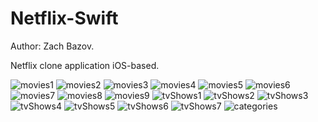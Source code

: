 # Netflix-Swift

Author: Zach Bazov.

Netflix clone application iOS-based.

![movies1](https://user-images.githubusercontent.com/91356541/168439344-cefa5f75-65cc-442d-b9a2-9a6601c893a3.png)
![movies2](https://user-images.githubusercontent.com/91356541/168439348-90cc956d-d888-475f-b871-3750e2fedf43.png)
![movies3](https://user-images.githubusercontent.com/91356541/168439349-7c2c6078-3572-4606-80cd-ea0943dfc0ba.png)
![movies4](https://user-images.githubusercontent.com/91356541/168439350-69617e35-5b73-4c95-b15d-a330c6ade2b4.png)
![movies5](https://user-images.githubusercontent.com/91356541/168439352-1bfe25f7-f51b-4987-86ef-46b5b5c3be1a.png)
![movies6](https://user-images.githubusercontent.com/91356541/168439353-a506795c-47da-46c8-a524-d4a95dc5f029.png)
![movies7](https://user-images.githubusercontent.com/91356541/168439354-0902d26e-3bbe-49f4-8307-d982f45374da.png)
![movies8](https://user-images.githubusercontent.com/91356541/168439355-e7d4fa6a-9c30-4d5f-8d39-a5e0b82ca637.png)
![movies9](https://user-images.githubusercontent.com/91356541/168439356-c551aa7a-c449-494f-9cad-186ebeb607b2.png)
![tvShows1](https://user-images.githubusercontent.com/91356541/168439358-19cd17d8-e26f-4269-a210-3d38e2cc8947.png)
![tvShows2](https://user-images.githubusercontent.com/91356541/168439359-a62fcd4f-5061-4dc3-9546-89ef09cf31c3.png)
![tvShows3](https://user-images.githubusercontent.com/91356541/168439360-9817bd12-24c1-4e93-8f3e-3ace1a2ae8d7.png)
![tvShows4](https://user-images.githubusercontent.com/91356541/168439361-8f42bb6e-f229-48b6-85f6-6d31d7922e46.png)
![tvShows5](https://user-images.githubusercontent.com/91356541/168439362-34df05db-b6ad-4c74-a062-0816582d5b40.png)
![tvShows6](https://user-images.githubusercontent.com/91356541/168439363-859757a5-7460-4d06-b242-2b3cee2f91f8.png)
![tvShows7](https://user-images.githubusercontent.com/91356541/168439366-58394707-9cc1-4a31-8d73-9c5176ab53e8.png)
![categories](https://user-images.githubusercontent.com/91356541/168439339-0da1eae8-18ad-4168-89fa-5a065eec5780.png)
